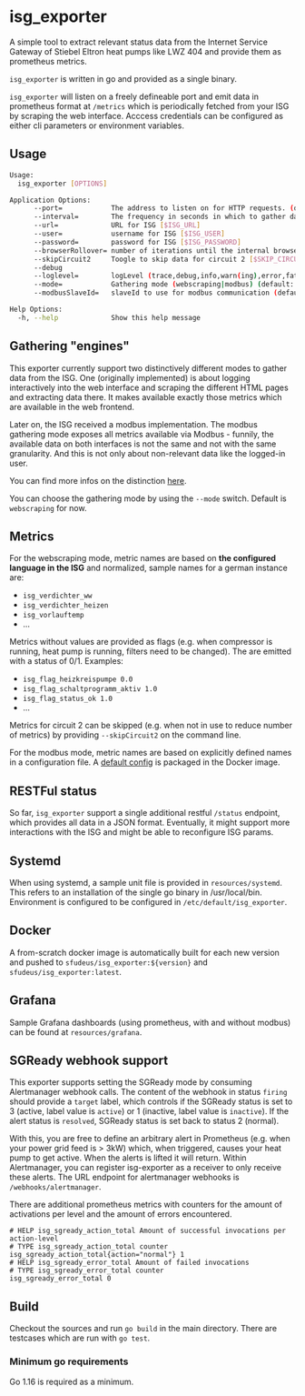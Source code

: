 # isg_exporter

A simple tool to extract relevant status data from the Internet Service Gateway of Stiebel Eltron heat pumps like LWZ 404 and provide them as prometheus metrics.

`isg_exporter` is written in go and provided as a single binary.

`isg_exporter` will listen on a freely defineable port and emit data in prometheus format at `/metrics` which is periodically fetched from your ISG by scraping the web interface.
Acccess credentials can be configured as either cli parameters or environment variables.

## Usage

```bash
Usage:
  isg_exporter [OPTIONS]

Application Options:
      --port=            The address to listen on for HTTP requests. (default: 8080) [$EXPORTER_PORT]
      --interval=        The frequency in seconds in which to gather data (default: 60) [$INTERVAL]
      --url=             URL for ISG [$ISG_URL]
      --user=            username for ISG [$ISG_USER]
      --password=        password for ISG [$ISG_PASSWORD]
      --browserRollover= number of iterations until the internal browser is recreated (default: 60)
      --skipCircuit2     Toogle to skip data for circuit 2 [$SKIP_CIRCUIT_2]
      --debug
      --loglevel=        logLevel (trace,debug,info,warn(ing),error,fatal,panic) (default: warn)
      --mode=            Gathering mode (webscraping|modbus) (default: webscraping)
      --modbusSlaveId=   slaveId to use for modbus communication (default: 1)

Help Options:
  -h, --help             Show this help message
```

## Gathering "engines"

This exporter currently support two distinctively different modes to gather data from the ISG.
One (originally implemented) is about logging interactively into the web interface and scraping the different HTML pages and extracting data there. It makes available exactly those metrics which are available in the web frontend.

Later on, the ISG received a modbus implementation. The modbus gathering mode exposes all metrics available via Modbus - funnily, the available data on both interfaces is not the same and not with the same granularity. And this is not only about non-relevant data like the logged-in user.

You can find more infos on the distinction [here](SCRAPING_MODBUS.md).

You can choose the gathering mode by using the `--mode` switch. Default is `webscraping` for now.

## Metrics

For the webscraping mode, metric names are based on __the configured language in the ISG__ and normalized, sample names for a german instance are:

* `isg_verdichter_ww`
* `isg_verdichter_heizen`
* `isg_vorlauftemp`
* ...

Metrics without values are provided as flags (e.g. when compressor is running, heat pump is running, filters need to be changed). The are emitted with a status of 0/1.
Examples:

* `isg_flag_heizkreispumpe 0.0`
* `isg_flag_schaltprogramm_aktiv 1.0`
* `isg_flag_status_ok 1.0`
* ...

Metrics for circuit 2 can be skipped (e.g. when not in use to reduce number of metrics) by providing `--skipCircuit2` on the command line.

For the modbus mode, metric names are based on explicitly defined names in a configuration file. A [default config](modbus-mapping.yaml) is packaged in the Docker image.

## RESTFul status

So far, `isg_exporter` support a single additional restful `/status` endpoint, which provides all data in a JSON format. Eventually, it might support more interactions with the ISG and might be able to reconfigure ISG params.

## Systemd

When using systemd, a sample unit file is provided in `resources/systemd`. This refers to an installation of the single go binary in /usr/local/bin. Environment is configured to be configured in `/etc/default/isg_exporter`.

## Docker

A from-scratch docker image is automatically built for each new version and pushed to `sfudeus/isg_exporter:${version}` and `sfudeus/isg_exporter:latest`.

## Grafana

Sample Grafana dashboards (using prometheus, with and without modbus) can be found at `resources/grafana`.

## SGReady webhook support

This exporter supports setting the SGReady mode by consuming Alertmanager webhook calls.
The content of the webhook in status `firing` should provide a `target` label, which controls if the SGReady status is set to 3 (active, label value is `active`) or 1 (inactive, label value is `inactive`).
If the alert status is `resolved`, SGReady status is set back to status 2 (normal).

With this, you are free to define an arbitrary alert in Prometheus (e.g. when your power grid feed is > 3kW) which, when triggered, causes your heat pump to get active. When the alerts is lifted it will return.
Within Alertmanager, you can register isg-exporter as a receiver to only receive these alerts.
The URL endpoint for alertmanager webhooks is `/webhooks/alertmanager`.

There are additional prometheus metrics with counters for the amount of activations per level and the amount of errors encountered.

```text
# HELP isg_sgready_action_total Amount of successful invocations per action-level
# TYPE isg_sgready_action_total counter
isg_sgready_action_total{action="normal"} 1
# HELP isg_sgready_error_total Amount of failed invocations
# TYPE isg_sgready_error_total counter
isg_sgready_error_total 0
```

## Build

Checkout the sources and run `go build` in the main directory. There are testcases which are run with `go test`.

### Minimum go requirements

Go 1.16 is required as a minimum.

